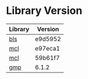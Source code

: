 # Library Version

Library | Version
------- | -------
[bls](https://github.com/herumi/bls) | e9d5952
[mcl](https://github.com/herumi/mcl) | e97eca1
[mcl](https://github.com/herumi/mcl) | 59b61f7
[gmp](https://gmplib.org) | 6.1.2
